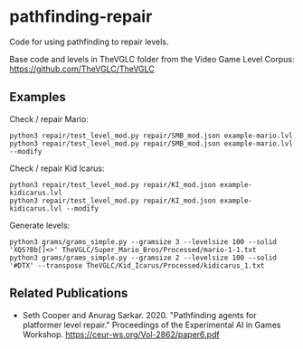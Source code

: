 # pathfinding-repair

Code for using pathfinding to repair levels.

Base code and levels in TheVGLC folder from the Video Game Level Corpus: https://github.com/TheVGLC/TheVGLC


## Examples

Check / repair Mario:

```
python3 repair/test_level_mod.py repair/SMB_mod.json example-mario.lvl
python3 repair/test_level_mod.py repair/SMB_mod.json example-mario.lvl --modify
```

Check / repair Kid Icarus:

```
python3 repair/test_level_mod.py repair/KI_mod.json example-kidicarus.lvl
python3 repair/test_level_mod.py repair/KI_mod.json example-kidicarus.lvl --modify
```

Generate levels:

```
python3 grams/grams_simple.py --gramsize 3 --levelsize 100 --solid 'XQS?Bb[]<>' TheVGLC/Super_Mario_Bros/Processed/mario-1-1.txt
python3 grams/grams_simple.py --gramsize 2 --levelsize 100 --solid '#DTX' --transpose TheVGLC/Kid_Icarus/Processed/kidicarus_1.txt
```


## Related Publications

* Seth Cooper and Anurag Sarkar. 2020. "Pathfinding agents for platformer level repair." Proceedings of the Experimental AI in Games Workshop. https://ceur-ws.org/Vol-2862/paper6.pdf
